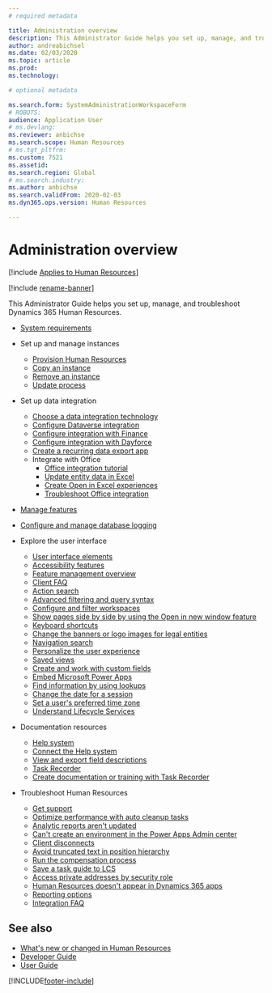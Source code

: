 ```yaml
---
# required metadata

title: Administration overview
description: This Administrator Guide helps you set up, manage, and troubleshoot Dynamics 365 Human Resources.
author: andreabichsel
ms.date: 02/03/2020
ms.topic: article
ms.prod: 
ms.technology: 

# optional metadata

ms.search.form: SystemAdministrationWorkspaceForm
# ROBOTS: 
audience: Application User
# ms.devlang: 
ms.reviewer: anbichse
ms.search.scope: Human Resources
# ms.tgt_pltfrm: 
ms.custom: 7521
ms.assetid: 
ms.search.region: Global
# ms.search.industry: 
ms.author: anbichse
ms.search.validFrom: 2020-02-03
ms.dyn365.ops.version: Human Resources

---
```


# Administration overview

[!include [Applies to Human Resources](../includes/applies-to-hr.md)]

[!include [rename-banner](~/includes/cc-data-platform-banner.md)]

This Administrator Guide helps you set up, manage, and troubleshoot Dynamics 365 Human Resources.

- [System requirements](hr-admin-system-requirements.md)

- Set up and manage instances
  - [Provision Human Resources](hr-admin-setup-provision.md)
  - [Copy an instance](hr-admin-setup-copy-instance.md)
  - [Remove an instance](hr-admin-setup-remove-instance.md)
  - [Update process](hr-admin-setup-update-process.md)

- Set up data integration
  - [Choose a data integration technology](hr-admin-integration-choose-technology.md)
  - [Configure Dataverse integration](hr-admin-integration-common-data-service.md)
  - [Configure integration with Finance](hr-admin-integration-finance.md)
  - [Configure integration with Dayforce](hr-admin-integration-dayforce.md)
  - [Create a recurring data export app](hr-admin-integration-recurring-data-export.md)
  - Integrate with Office
    - [Office integration tutorial](../fin-ops-core/dev-itpro/office-integration/office-integration-tutorial.md?toc=%2fdynamics365%2funified-operations%2ftalent%2ftoc.json)
    - [Update entity data in Excel](../fin-ops-core/dev-itpro/office-integration/use-excel-add-in.md?toc=%2fdynamics365%2funified-operations%2ftalent%2ftoc.json)
    - [Create Open in Excel experiences](../fin-ops-core/dev-itpro/office-integration/office-integration-edit-excel.md?toc=%2fdynamics365%2funified-operations%2ftalent%2ftoc.json)
    - [Troubleshoot Office integration](../fin-ops-core/dev-itpro/office-integration/office-integration-troubleshooting.md?toc=%2fdynamics365%2funified-operations%2ftalent%2ftoc.json)

- [Manage features](hr-admin-manage-features.md)

- [Configure and manage database logging](hr-admin-database-logging.md)

- Explore the user interface
  - [User interface elements](../fin-ops-core/fin-ops/get-started/user-interface-elements.md?toc=/dynamics365/human-resources/toc.json)
  - [Accessibility features](../fin-ops-core/fin-ops/get-started/accessibility-features.md?toc=/dynamics365/human-resources/toc.json)
  - [Feature management overview](../fin-ops-core/fin-ops/get-started/feature-management/feature-management-overview.md?toc=/dynamics365/human-resources/toc.json)
  - [Client FAQ](../fin-ops-core/fin-ops/get-started/client-faq.md?toc=/dynamics365/human-resources/toc.json)
  - [Action search](../fin-ops-core/fin-ops/get-started/action-search.md?toc=/dynamics365/human-resources/toc.json)
  - [Advanced filtering and query syntax](../fin-ops-core/fin-ops/get-started/advanced-filtering-query-options.md?toc=/dynamics365/human-resources/toc.json)
  - [Configure and filter workspaces](../fin-ops-core/fin-ops/get-started/configure-filter-workspaces.md?toc=/dynamics365/financehuman-resources/toc.json)
  - [Show pages side by side by using the Open in new window feature](../fin-ops-core/fin-ops/get-started/display-pages-side-by-side.md?toc=/dynamics365/human-resources/toc.json)
  - [Keyboard shortcuts](../fin-ops-core/fin-ops/get-started/shortcut-keys.md?toc=/dynamics365/human-resources/toc.json)
  - [Change the banners or logo images for legal entities](../fin-ops-core/fin-ops/get-started/tasks/change-banner-or-logo.md?toc=/dynamics365/human-resources/toc.json)
  - [Navigation search](../fin-ops-core/fin-ops/get-started/navigation-search.md?toc=/dynamics365/human-resources/toc.json)
  - [Personalize the user experience](../fin-ops-core/fin-ops/get-started/personalize-user-experience.md?toc=/dynamics365/human-resources/toc.json)
  - [Saved views](../fin-ops-core/fin-ops/get-started/saved-views.md?toc=/dynamics365/human-resources/toc.json)
  - [Create and work with custom fields](../fin-ops-core/fin-ops/get-started/user-defined-fields.md?toc=/dynamics365/human-resources/toc.json)
  - [Embed Microsoft Power Apps](../fin-ops-core/fin-ops/get-started/embed-power-apps.md?toc=/dynamics365/human-resources/toc.json)
  - [Find information by using lookups](../fin-ops-core/fin-ops/get-started/use-lookups-to-find-information.md?toc=/dynamics365/human-resources/toc.json)
  - [Change the date for a session](../fin-ops-core/fin-ops/organization-administration/tasks/change-date-session.md?toc=/dynamics365/human-resources/toc.json)
  - [Set a user's preferred time zone](../fin-ops-core/fin-ops/organization-administration/tasks/set-users-preferred-time-zone.md?toc=/dynamics365/human-resources/toc.json)
  - [Understand Lifecycle Services](../fin-ops-core/dev-itpro/lifecycle-services/lcs-works-lcs.md?toc=/dynamics365/human-resources/toc.json)

- Documentation resources
  - [Help system](../fin-ops-core/fin-ops/get-started/help-overview.md?toc=/dynamics365/human-resources/toc.json)
  - [Connect the Help system](../fin-ops-core/fin-ops/get-started/help-connect.md?toc=/dynamics365/human-resources/toc.json)
  - [View and export field descriptions](../fin-ops-core/fin-ops/get-started/view-export-field-descriptions.md?toc=/dynamics365/human-resources/toc.json)
  - [Task Recorder](../fin-ops-core/dev-itpro/user-interface/task-recorder.md?toc=/dynamics365/human-resources/toc.json)
  - [Create documentation or training with Task Recorder](../fin-ops-core/dev-itpro/user-interface/task-recorder-training-docs.md?toc=/dynamics365/human-resources/toc.json)

- Troubleshoot Human Resources
  - [Get support](../fin-ops-core/dev-itpro/lifecycle-services/lcs-support.md)
  - [Optimize performance with auto cleanup tasks](hr-admin-troubleshooting-batch-history.md)
  - [Analytic reports aren't updated](hr-admin-troubleshooting-analytic-reports.md)
  - [Can't create an environment in the Power Apps Admin center](hr-admin-troubleshooting-power-apps.md)
  - [Client disconnects](hr-admin-troubleshooting-disconnect.md)
  - [Avoid truncated text in position hierarchy](hr-admin-troubleshooting-truncate.md)
  - [Run the compensation process](hr-admin-troubleshooting-compensation.md)
  - [Save a task guide to LCS](hr-admin-troubleshooting-task-guide.md)
  - [Access private addresses by security role](hr-admin-troubleshooting-private-addresses.md)
  - [Human Resources doesn't appear in Dynamics 365 apps](hr-admin-troubleshooting-not-in-apps.md)
  - [Reporting options](hr-admin-troubleshooting-reporting.md)
  - [Integration FAQ](hr-admin-troubleshooting-integration.md)

## See also

- [What's new or changed in Human Resources](hr-admin-whats-new.md)
- [Developer Guide](hr-developer-overview.md)
- [User Guide](hr-hrpro-overview.md)

[!INCLUDE[footer-include](../includes/footer-banner.md)]